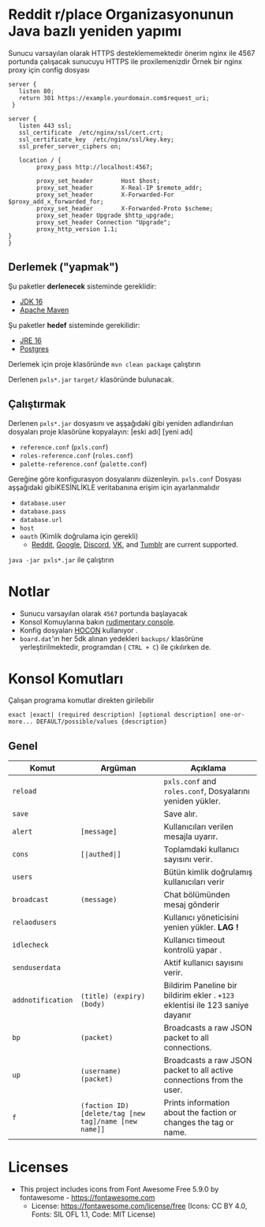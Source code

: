 # Reddit r/place Organizasyonunun Java bazlı yeniden yapımı

Sunucu varsayılan olarak HTTPS desteklememektedir önerim nginx ile 4567 portunda çalışacak sunucuyu HTTPS ile proxilemenizdir
Örnek bir nginx proxy için config dosyası


`server {`<br />
`   listen 80;`<br />
`   return 301 https://example.yourdomain.com$request_uri;`<br />
` }`<br />
` `<br />
`server {`<br />
`   listen 443 ssl;`<br />
`   ssl_certificate  /etc/nginx/ssl/cert.crt;`<br />
`   ssl_certificate_key  /etc/nginx/ssl/key.key;`<br />
`   ssl_prefer_server_ciphers on;`<br />
` `<br />
`   location / {`<br />
`        proxy_pass http://localhost:4567;`<br />
` `<br />
`        proxy_set_header        Host $host;`<br />
`        proxy_set_header        X-Real-IP $remote_addr;`<br />
`        proxy_set_header        X-Forwarded-For $proxy_add_x_forwarded_for;`<br />
`        proxy_set_header        X-Forwarded-Proto $scheme;`<br />
`        proxy_set_header Upgrade $http_upgrade;`<br />
`        proxy_set_header Connection "Upgrade";`<br />
`        proxy_http_version 1.1;`<br />
`}`<br />
`}`<br />


## Derlemek ("yapmak")

Şu paketler **derlenecek** sisteminde gereklidir:

* [JDK 16][jdk16]
* [Apache Maven][maven]

Şu paketler **hedef** sisteminde gerekilidir:

* [JRE 16][jdk16]
* [Postgres][postgres]

Derlemek için proje klasöründe `mvn clean package` çalıştırın

Derlenen `pxls*.jar` `target/` klasöründe bulunacak.

## Çalıştırmak

Derlenen `pxls*.jar` dosyasını ve aşşağıdaki gibi yeniden adlandırılıan dosyaları proje klasörüne kopyalayın:
   [eski adı]       [yeni adı]
* `reference.conf` (`pxls.conf`)
* `roles-reference.conf` (`roles.conf`)
* `palette-reference.conf` (`palette.conf`)

Gereğine göre konfigurasyon dosyalarını düzenleyin. `pxls.conf` Dosyası aşşağıdaki gibiKESİNLİKLE veritabanına erişim için ayarlanmalıdır

* `database.user`
* `database.pass`
* `database.url`
* `host`
* `oauth` (Kimlik doğrulama için gerekli)
    * [Reddit][redditapps], [Google][googleconsole], [Discord][discordapps], [VK][vkapps], and [Tumblr][tumblrapps] are current supported.

`java -jar pxls*.jar` ile çalıştırın

# Notlar

* Sunucu varsayılan olarak `4567` portunda başlayacak
* Konsol Komuylarına bakın [rudimentary console](#console-commands).
* Konfig dosyaları [HOCON][hocon] kullanıyor .
* `board.dat`'ın her 5dk alınan yedekleri `backups/` klasörüne yerleştirilmektedir, programdan ( `CTRL + C`) ile çıkılırken de.


# Konsol Komutları 

Çalışan programa komutlar direkten girilebilir

`exact |exact| (required description) [optional description] one-or-more... DEFAULT/possible/values {description}`

## Genel

| Komut | Argüman | Açıklama |
| --- | --- | --- |
| `reload` || `pxls.conf` and `roles.conf`, Dosyalarını yeniden yükler. |
| `save` || Save alır. |
| `alert` | `[message]` | Kullanıcıları verilen mesajla uyarır. |
| `cons` | `[\|authed\|]` | Toplamdaki kullanıcı sayısını verir. |
| `users` || Bütün kimlik doğrulamış kullanıcıları verir |
| `broadcast` | `(message)` | Chat bölümünden mesaj gönderir |
| `relaodusers` || Kullanıcı yöneticisini yenien yükler. **LAG !** |
| `idlecheck` || Kullanıcı timeout kontrolü yapar . |
| `senduserdata` || Aktif kullanıcı sayısını verir. |
| `addnotification` | `(title) (expiry) (body)` | Bildirim Paneline bir bildirim ekler . `+123` eklentisi ile 123 saniye dayanır |
| `bp` | `(packet)` | Broadcasts a raw JSON packet to all connections. |
| `up` | `(username) (packet)` | Broadcasts a raw JSON packet to all active connections from the user. |
| `f` | `(faction ID) [delete/tag [new tag]/name [new name]]` | Prints information about the faction or changes the tag or name. |

# Licenses
- This project includes icons from Font Awesome Free 5.9.0 by fontawesome - https://fontawesome.com
    - License: https://fontawesome.com/license/free (Icons: CC BY 4.0, Fonts: SIL OFL 1.1, Code: MIT License)

[place]: https://reddit.com/r/place/
[docker]: https://github.com/aneurinprice/docker-pxls.space
[dockerhub]: https://hub.docker.com/r/m08y/docker-pxls.space
[actions]: https://github.com/pxlsspace/Pxls/actions/workflows/maven.yml
[maven]: https://maven.apache.org/
[java]: https://www.java.com/en/download/linux_manual.jsp
[jdk16]: https://openjdk.java.net/projects/jdk/16/
[postgres]: https://www.postgresql.org/
[hocon]: https://github.com/typesafehub/config/blob/master/HOCON.md
[googleconsole]: https://console.developers.google.com
[redditapps]: https://www.reddit.com/prefs/apps
[discordapps]: https://discord.com/developers/applications/me
[vkapps]: https://vk.com/apps?act=manage
[tumblrapps]: https://www.tumblr.com/oauth/apps
[captcha]: https://www.google.com/recaptcha/admin
